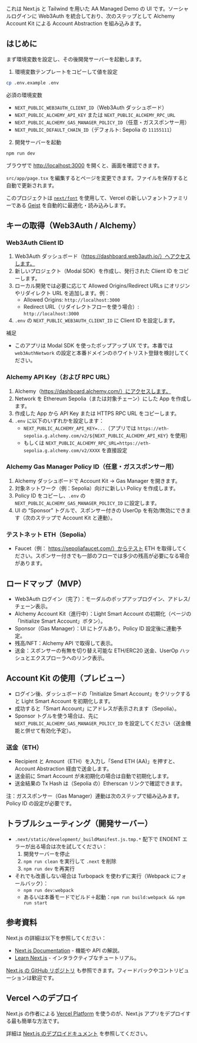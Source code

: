 これは Next.js と Tailwind を用いた AA Managed Demo の UI です。ソーシャルログインに Web3Auth を統合しており、次のステップとして Alchemy Account Kit による Account Abstraction を組み込みます。

## はじめに

まず環境変数を設定し、その後開発サーバーを起動します。

1. 環境変数テンプレートをコピーして値を設定

```bash
cp .env.example .env
```

必須の環境変数

- `NEXT_PUBLIC_WEB3AUTH_CLIENT_ID`（Web3Auth ダッシュボード）
- `NEXT_PUBLIC_ALCHEMY_API_KEY` または `NEXT_PUBLIC_ALCHEMY_RPC_URL`
- `NEXT_PUBLIC_ALCHEMY_GAS_MANAGER_POLICY_ID`（任意・ガススポンサー用）
- `NEXT_PUBLIC_DEFAULT_CHAIN_ID`（デフォルト: Sepolia の `11155111`）

2. 開発サーバーを起動

```bash
npm run dev
```

ブラウザで [http://localhost:3000](http://localhost:3000) を開くと、画面を確認できます。

`src/app/page.tsx` を編集するとページを変更できます。ファイルを保存すると自動で更新されます。

このプロジェクトは [`next/font`](https://nextjs.org/docs/app/building-your-application/optimizing/fonts) を使用して、Vercel の新しいフォントファミリーである [Geist](https://vercel.com/font) を自動的に最適化・読み込みします。

## キーの取得（Web3Auth / Alchemy）

### Web3Auth Client ID

1. Web3Auth ダッシュボード（https://dashboard.web3auth.io/）へアクセスします。
2. 新しいプロジェクト（Modal SDK）を作成し、発行された Client ID をコピーします。
3. ローカル開発では必要に応じて Allowed Origins/Redirect URLs にオリジンやリダイレクト URL を追加します。例：
   - Allowed Origins: `http://localhost:3000`
   - Redirect URL（リダイレクトフローを使う場合）: `http://localhost:3000`
4. `.env` の `NEXT_PUBLIC_WEB3AUTH_CLIENT_ID` に Client ID を設定します。

補足

- このアプリは Modal SDK を使ったポップアップ UX です。本番では `web3AuthNetwork` の設定と本番ドメインのホワイトリスト登録を検討してください。

### Alchemy API Key（および RPC URL）

1. Alchemy（https://dashboard.alchemy.com/）にアクセスします。
2. Network を Ethereum Sepolia（または対象チェーン）にした App を作成します。
3. 作成した App から API Key または HTTPS RPC URL をコピーします。
4. `.env` に以下のいずれかを設定します：
   - `NEXT_PUBLIC_ALCHEMY_API_KEY=...`（アプリでは `https://eth-sepolia.g.alchemy.com/v2/${NEXT_PUBLIC_ALCHEMY_API_KEY}` を使用）
   - もしくは `NEXT_PUBLIC_ALCHEMY_RPC_URL=https://eth-sepolia.g.alchemy.com/v2/XXXX` を直接設定

### Alchemy Gas Manager Policy ID（任意・ガススポンサー用）

1. Alchemy ダッシュボードで Account Kit → Gas Manager を開きます。
2. 対象ネットワーク（例：Sepolia）向けに新しい Policy を作成します。
3. Policy ID をコピーし、`.env` の `NEXT_PUBLIC_ALCHEMY_GAS_MANAGER_POLICY_ID` に設定します。
4. UI の “Sponsor” トグルで、スポンサー付きの UserOp を有効/無効にできます（次のステップで Account Kit と連動）。

### テストネット ETH（Sepolia）

- Faucet（例： https://sepoliafaucet.com/）からテスト ETH を取得してください。スポンサー付きでも一部のフローでは多少の残高が必要になる場合があります。

## ロードマップ（MVP）

- Web3Auth ログイン（完了）：モーダルのポップアップログイン、アドレス/チェーン表示。
- Alchemy Account Kit（進行中）：Light Smart Account の初期化（ページの「Initialize Smart Account」ボタン）。
- Sponsor（Gas Manager）：UI にトグルあり。Policy ID 設定後に連動予定。
- 残高/NFT：Alchemy API で取得して表示。
- 送金：スポンサーの有無を切り替え可能な ETH/ERC20 送金、UserOp ハッシュとエクスプローラへのリンク表示。

## Account Kit の使用（プレビュー）

- ログイン後、ダッシュボードの「Initialize Smart Account」をクリックすると Light Smart Account を初期化します。
- 成功すると「Smart Account」にアドレスが表示されます（Sepolia）。
- Sponsor トグルを使う場合は、先に `NEXT_PUBLIC_ALCHEMY_GAS_MANAGER_POLICY_ID` を設定してください（送金機能と併せて有効化予定）。

### 送金（ETH）

- Recipient と Amount（ETH）を入力し「Send ETH (AA)」を押すと、Account Abstraction 経由で送金します。
- 送金前に Smart Account が未初期化の場合は自動で初期化します。
- 送金結果の Tx Hash は（Sepolia の）Etherscan リンクで確認できます。

注：ガススポンサー（Gas Manager）連動は次のステップで組み込みます。Policy ID の設定が必要です。

## トラブルシューティング（開発サーバー）

- `.next/static/development/_buildManifest.js.tmp.*` 配下で ENOENT エラーが出る場合は次を試してください：
  1. 開発サーバーを停止
  2. `npm run clean` を実行して `.next` を削除
  3. `npm run dev` を再実行
- それでも改善しない場合は Turbopack を使わずに実行（Webpack にフォールバック）：
  - `npm run dev:webpack`
  - あるいは本番モードでビルド＋起動：`npm run build:webpack && npm run start`

## 参考資料

Next.js の詳細は以下を参照してください：

- [Next.js Documentation](https://nextjs.org/docs) - 機能や API の解説。
- [Learn Next.js](https://nextjs.org/learn) - インタラクティブなチュートリアル。

[Next.js の GitHub リポジトリ](https://github.com/vercel/next.js) も参照できます。フィードバックやコントリビューションは歓迎です。

## Vercel へのデプロイ

Next.js の作者による [Vercel Platform](https://vercel.com/new?utm_medium=default-template&filter=next.js&utm_source=create-next-app&utm_campaign=create-next-app-readme) を使うのが、Next.js アプリをデプロイする最も簡単な方法です。

詳細は [Next.js のデプロイドキュメント](https://nextjs.org/docs/app/building-your-application/deploying) を参照してください。
